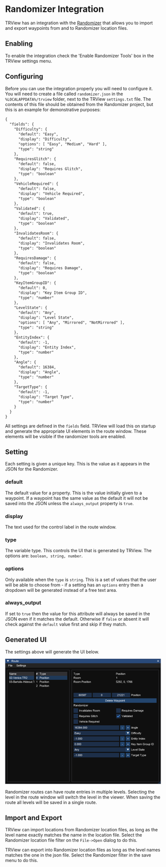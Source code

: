 # Randomizer Integration

TRView has an integration with the [Randomizer](https://github.com/LostArtefacts/TR-Rando) that allows you to import and export waypoints from and to Randomizer location files.

## Enabling
To enable the integration check the 'Enable Randomizer Tools' box in the TRView settings menu.

## Configuring
Before you can use the integration properly you will need to configure it. You will need to create a file called `randomizer.json` in the `%LOCALAPPDATA%/trview` folder, next to the TRView `settings.txt` file. The contents of this file should be obtained from the Randomizer project, but this is an example for demonstrative purposes:

```
{
  "fields": {
    "Difficulty": {
      "default": "Easy",
      "display": "Difficulty",
      "options": [ "Easy", "Medium", "Hard" ],
      "type": "string"
    },
    "RequiresGlitch": {
      "default": false,
      "display": "Requires Glitch",
      "type": "boolean"
    },
    "VehicleRequired": {
      "default": false,
      "display": "Vehicle Required",
      "type": "boolean"
    },
    "Validated": {
      "default": true,
      "display": "Validated",
      "type": "boolean"
    },
    "InvalidatesRoom": {
      "default": false,
      "display": "Invalidates Room",
      "type": "boolean"
    },
    "RequiresDamage": {
      "default": false,
      "display": "Requires Damage",
      "type": "boolean"
    },
    "KeyItemGroupID": {
      "default": 0,
      "display": "Key Item Group ID",
      "type": "number"
    },
    "LevelState": {
      "default": "Any",
      "display": "Level State",
      "options": [ "Any", "Mirrored", "NotMirrored" ],
      "type": "string"
    },
    "EntityIndex": {
      "default": -1,
      "display": "Entity Index",
      "type": "number"
    },
    "Angle": {
      "default": 16384,
      "display": "Angle",
      "type": "number"
    },
    "TargetType": {
      "default": -1,
      "display": "Target Type",
      "type": "number"
    }
  }
}
```

All settings are defined in the `fields` field. TRView will load this on startup and generate the appropriate UI elements in the route window. These elements will be visible if the randomizer tools are enabled.

## Setting
Each setting is given a unique key. This is the value as it appears in the JSON for the Randomizer.

### default
The default value for a property. This is the value initially given to a waypoint. If a waypoint has the same value as the default it will not be saved into the JSON unless the `always_output` property is `true`.

### display
The text used for the control label in the route window.

### type
The variable type. This controls the UI that is generated by TRView. The options are: `boolean, string, number`. 

### options
Only available when the `type` is `string`. This is a set of values that the user will be able to choose from - if a setting has an `options` entry then a dropdown will be generated instead of a free text area.

### always_output
If set to `true` then the value for this attribute will always be saved in the JSON even if it matches the default. Otherwise if `false` or absent it will check against the `default` value first and skip if they match.

## Generated UI
The settings above will generate the UI below.

![Screenshot](rando.png)

Randomizer routes can have route entries in multiple levels. Selecting the level in the route window will switch the level in the viewer. When saving the route all levels will be saved in a single route.

## Import and Export
TRView can import locations from Randomizer location files, as long as the level name exactly matches the name in the location file. Select the Randomizer location file filter on the `File->Open` dialog to do this.

TRView can export into Randomizer location files as long as the level names matches the one in the json file. Select the Randomizer filter in the save menu to do this.
